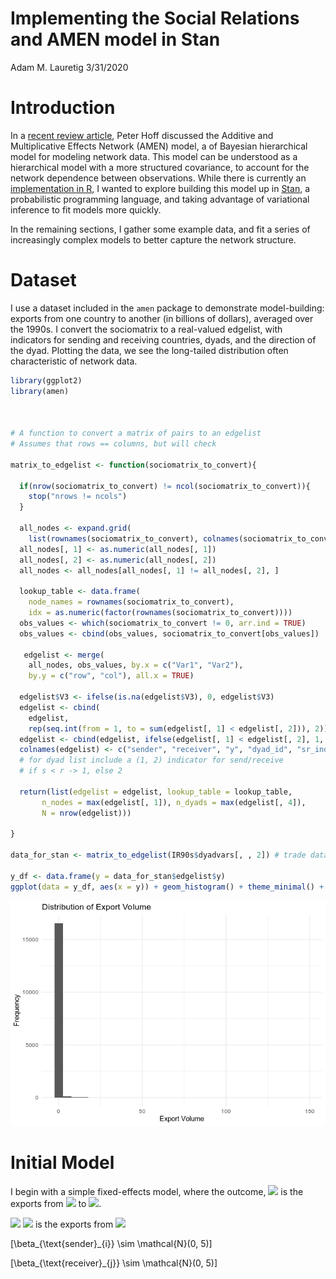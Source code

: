 Implementing the Social Relations and AMEN model in Stan
================
Adam M. Lauretig
3/31/2020

# Introduction

In a [recent review
article](https://www.e-publications.org/ims/submission/STS/user/submissionFile/36407?confirm=150a239a),
Peter Hoff discussed the Additive and Multiplicative Effects Network
(AMEN) model, a of Bayesian hierarchical model for modeling network
data. This model can be understood as a hierarchical model with a more
structured covariance, to account for the network dependence between
observations. While there is currently an [implementation in
R](https://cran.r-project.org/web/packages/amen/index.html), I wanted to
explore building this model up in [Stan](https://mc-stan.org/), a
probabilistic programming language, and taking advantage of variational
inference to fit models more quickly.

In the remaining sections, I gather some example data, and fit a series
of increasingly complex models to better capture the network structure.

# Dataset

I use a dataset included in the `amen` package to demonstrate
model-building: exports from one country to another (in billions of
dollars), averaged over the 1990s. I convert the sociomatrix to a
real-valued edgelist, with indicators for sending and receiving
countries, dyads, and the direction of the dyad. Plotting the data, we
see the long-tailed distribution often characteristic of network data.

``` r
library(ggplot2)
library(amen)



# A function to convert a matrix of pairs to an edgelist
# Assumes that rows == columns, but will check

matrix_to_edgelist <- function(sociomatrix_to_convert){
  
  if(nrow(sociomatrix_to_convert) != ncol(sociomatrix_to_convert)){
    stop("nrows != ncols")
  }
  
  all_nodes <- expand.grid(
    list(rownames(sociomatrix_to_convert), colnames(sociomatrix_to_convert)))
  all_nodes[, 1] <- as.numeric(all_nodes[, 1])
  all_nodes[, 2] <- as.numeric(all_nodes[, 2])
  all_nodes <- all_nodes[all_nodes[, 1] != all_nodes[, 2], ]

  lookup_table <- data.frame(
    node_names = rownames(sociomatrix_to_convert), 
    idx = as.numeric(factor(rownames(sociomatrix_to_convert))))
  obs_values <- which(sociomatrix_to_convert != 0, arr.ind = TRUE)
  obs_values <- cbind(obs_values, sociomatrix_to_convert[obs_values])
 
   edgelist <- merge(
    all_nodes, obs_values, by.x = c("Var1", "Var2"), 
    by.y = c("row", "col"), all.x = TRUE)
  
  edgelist$V3 <- ifelse(is.na(edgelist$V3), 0, edgelist$V3)
  edgelist <- cbind(
    edgelist, 
    rep(seq.int(from = 1, to = sum(edgelist[, 1] < edgelist[, 2])), 2))
  edgelist <- cbind(edgelist, ifelse(edgelist[, 1] < edgelist[, 2], 1, 2))
  colnames(edgelist) <- c("sender", "receiver", "y", "dyad_id", "sr_indicator")
  # for dyad list include a (1, 2) indicator for send/receive
  # if s < r -> 1, else 2
  
  return(list(edgelist = edgelist, lookup_table = lookup_table, 
       n_nodes = max(edgelist[, 1]), n_dyads = max(edgelist[, 4]), 
       N = nrow(edgelist)))
  
}

data_for_stan <- matrix_to_edgelist(IR90s$dyadvars[, , 2]) # trade data

y_df <- data.frame(y = data_for_stan$edgelist$y)
ggplot(data = y_df, aes(x = y)) + geom_histogram() + theme_minimal() + labs(x = "Export Volume", y = "Frequency", title = "Distribution of Export Volume")
```

![](amen_model_writeup_files/figure-gfm/eda_dataviz-1.png)<!-- -->

# Initial Model

I begin with a simple fixed-effects model, where the outcome,
<img src="https://render.githubusercontent.com/render/math?math=y_{i,j}">
is the exports from
<img src="https://render.githubusercontent.com/render/math?math=sender_{i}">
to
<img src="https://render.githubusercontent.com/render/math?math=receiver_{j}">.

<img src="https://render.githubusercontent.com/render/math?math=y_{i,j}%20\sim%20\mathcal{N}(\alpha%20+%20\beta_{\text{sender}_{i}}%20+%20\beta_{\text{receiver}_{j}})">
<img src="https://render.githubusercontent.com/render/math?math=y_{i,j}">
is the exports from
<img src="https://render.githubusercontent.com/render/math?math=\alpha\sim\mathcal{N}(0,5)">

\[\beta_{\text{sender}_{i}} \sim \mathcal{N}(0, 5)\]

\[\beta_{\text{receiver}_{j}} \sim \mathcal{N}(0, 5)\]
